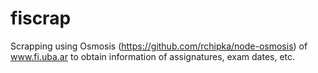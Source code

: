 # fiscrap

Scrapping using Osmosis (https://github.com/rchipka/node-osmosis)
of www.fi.uba.ar to obtain information of assignatures, exam dates, etc.
